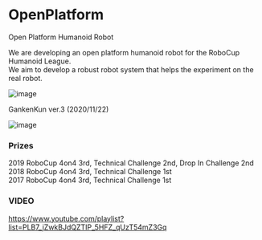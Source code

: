 # OpenPlatform
Open Platform Humanoid Robot  

We are developing an open platform humanoid robot for the RoboCup Humanoid League.  
We aim to develop a robust robot system that helps the experiment on the real robot.  

![image](https://user-images.githubusercontent.com/5755200/81126841-87c5f880-8f77-11ea-934b-ef93d6afc94d.png)

GankenKun ver.3 (2020/11/22)

![image](https://user-images.githubusercontent.com/5755200/99889605-20b12c80-2c9a-11eb-9a3d-a484a0cbd1e4.png)

### Prizes
2019 RoboCup 4on4 3rd, Technical Challenge 2nd, Drop In Challenge 2nd  
2018 RoboCup 4on4 3rd, Technical Challenge 1st  
2017 RoboCup 4on4 3rd, Technical Challenge 1st  

### VIDEO
https://www.youtube.com/playlist?list=PLB7_jZwkBJdQZTIP_5HFZ_qUzT54mZ3Gq
